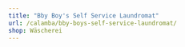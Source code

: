 ```yaml
---
title: "Bby Boy's Self Service Laundromat"
url: /calamba/bby-boys-self-service-laundromat/
shop: Wäscherei
---
```

